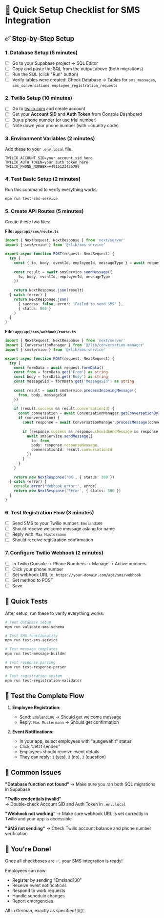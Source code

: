 # 🚀 Quick Setup Checklist for SMS Integration

## ✅ Step-by-Step Setup

### 1. Database Setup (5 minutes)
- [ ] Go to your Supabase project → SQL Editor
- [ ] Copy and paste the SQL from the output above (both migrations)
- [ ] Run the SQL (click "Run" button)
- [ ] Verify tables were created: Check Database → Tables for `sms_messages`, `sms_conversations`, `employee_registration_requests`

### 2. Twilio Setup (10 minutes)
- [ ] Go to [twilio.com](https://www.twilio.com) and create account
- [ ] Get your **Account SID** and **Auth Token** from Console Dashboard
- [ ] Buy a phone number (or use trial number)
- [ ] Note down your phone number (with +country code)

### 3. Environment Variables (2 minutes)
Add these to your `.env.local` file:
```env
TWILIO_ACCOUNT_SID=your_account_sid_here
TWILIO_AUTH_TOKEN=your_auth_token_here  
TWILIO_PHONE_NUMBER=+4915123456789
```

### 4. Test Basic Setup (2 minutes)
Run this command to verify everything works:
```bash
npm run test-sms-service
```

### 5. Create API Routes (5 minutes)
Create these two files:

**File: `app/api/sms/route.ts`**
```typescript
import { NextRequest, NextResponse } from 'next/server'
import { smsService } from '@/lib/sms-service'

export async function POST(request: NextRequest) {
  try {
    const { to, body, eventId, employeeId, messageType } = await request.json()
    
    const result = await smsService.sendMessage({
      to, body, eventId, employeeId, messageType
    })
    
    return NextResponse.json(result)
  } catch (error) {
    return NextResponse.json(
      { success: false, error: 'Failed to send SMS' },
      { status: 500 }
    )
  }
}
```

**File: `app/api/sms/webhook/route.ts`**
```typescript
import { NextRequest, NextResponse } from 'next/server'
import { ConversationManager } from '@/lib/conversation-manager'
import { smsService } from '@/lib/sms-service'

export async function POST(request: NextRequest) {
  try {
    const formData = await request.formData()
    const from = formData.get('From') as string
    const body = formData.get('Body') as string
    const messageSid = formData.get('MessageSid') as string
    
    const result = await smsService.processIncomingMessage({
      from, body, messageSid
    })
    
    if (result.success && result.conversationId) {
      const conversation = await ConversationManager.getConversationById(result.conversationId)
      if (conversation) {
        const response = await ConversationManager.processMessage(conversation, body)
        
        if (response.success && response.shouldSendMessage && response.responseMessage) {
          await smsService.sendMessage({
            to: from,
            body: response.responseMessage,
            conversationId: result.conversationId
          })
        }
      }
    }
    
    return new NextResponse('OK', { status: 200 })
  } catch (error) {
    console.error('Webhook error:', error)
    return new NextResponse('Error', { status: 500 })
  }
}
```

### 6. Test Registration Flow (3 minutes)
- [ ] Send SMS to your Twilio number: `Emsland100`
- [ ] Should receive welcome message asking for name
- [ ] Reply with: `Max Mustermann`  
- [ ] Should receive registration confirmation

### 7. Configure Twilio Webhook (2 minutes)
- [ ] In Twilio Console → Phone Numbers → Manage → Active numbers
- [ ] Click your phone number
- [ ] Set webhook URL to: `https://your-domain.com/api/sms/webhook`
- [ ] Set method to POST
- [ ] Save

## 🧪 Quick Tests

After setup, run these to verify everything works:

```bash
# Test database setup
npm run validate-sms-schema

# Test SMS functionality  
npm run test-sms-service

# Test message templates
npm run test-message-builder

# Test response parsing
npm run test-response-parser

# Test registration system
npm run test-registration-validator
```

## 📱 Test the Complete Flow

1. **Employee Registration:**
   - Send: `Emsland100` → Should get welcome message
   - Reply: `Max Mustermann` → Should get confirmation

2. **Event Notifications:**
   - In your app, select employees with "ausgewählt" status
   - Click "Jetzt senden" 
   - Employees should receive event details
   - They can reply: `1` (yes), `2` (no), `3` (question)

## 🚨 Common Issues

**"Database function not found"**
→ Make sure you ran both SQL migrations in Supabase

**"Twilio credentials invalid"**  
→ Double-check Account SID and Auth Token in `.env.local`

**"Webhook not working"**
→ Make sure webhook URL is set correctly in Twilio and your app is accessible

**"SMS not sending"**
→ Check Twilio account balance and phone number verification

## 🎯 You're Done!

Once all checkboxes are ✅, your SMS integration is ready!

Employees can now:
- Register by sending "Emsland100" 
- Receive event notifications
- Respond to work requests
- Handle schedule changes
- Report emergencies

All in German, exactly as specified! 🇩🇪